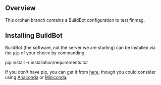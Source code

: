Overview
--------

This orphan branch contains a BuildBot configuration to test finmag.

Installing BuildBot
-------------------

BuildBot (the software, not the server we are starting) can be installed via
the `pip` of your choice by commanding:

  pip install -r installation/requirements.txt

If you don't have pip, you can get it from
[here](https://pypi.python.org/pypi/pip/), though you could consider using
[Anaconda](https://www.continuum.io/downloads) or
[Miniconda](http://conda.pydata.org/miniconda.html).
